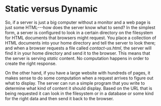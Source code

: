 Static versus Dynamic
=====================

So, if a server is just a big computer without a monitor and a web page is just
some HTML---how does the server know what to send?  In the simplest form, a
server is configured to look in a certain directory on the filesystem for HTML
documents that browsers might request.  You place a collection of HTML
documents into your home directory and tell the server to look there; and when
a browser requests a file called *contact-us.html*, the server will find it in
your home directory and send it to the browser.  This means that the server is
serving *static* content.  No computation happens in order to create the right
response.

On the other hand, if you have a large website with hundreds of pages, it makes
sense to do some computation when a request arrives to figure out what to
display.  The server can run a simple program that you write to determine what
kind of content it should display.  Based on the URL that is being requested it
can look in the filesystem or in a database or some kind for the right data and
then send it back to the browser.

